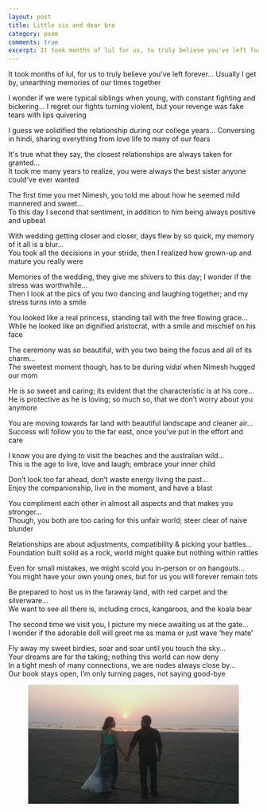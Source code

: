 ```yaml
---
layout: post
title: Little sis and dear bro
category: poem
comments: true
excerpt: It took months of lul for us, to truly believe you've left forever...
---
```


It took months of lul, for us to truly believe you've left forever...
Usually I get by, unearthing memories of our times together

I wonder if we were typical siblings when young, with constant fighting and bickering...
I regret our fights turning violent, but your revenge was fake tears with lips quivering

I guess we solidified the relationship during our college years...
Conversing in hindi, sharing everything from love life to many of our fears

It's true what they say, the closest relationships are always taken for granted...  
It took me many years to realize, you were always the best sister anyone could've ever wanted

The first time you met Nimesh, you told me about how he seemed mild mannered and sweet...  
To this day I second that sentiment, in addition to him being always positive and upbeat

With wedding getting closer and closer, days flew by so quick, my memory of it all is a blur...  
You took all the decisions in your stride, then I realized how grown-up and mature you really were

Memories of the wedding, they give me shivers to this day; I wonder if the stress was worthwhile...  
Then I look at the pics of you two dancing and laughing together; and my stress turns into a smile

You looked like a real princess, standing tall with the free flowing grace...  
While he looked like an dignified aristocrat, with a smile and mischief on his face

The ceremony was so beautiful, with you two being the focus and all of its charm...  
The sweetest moment though, has to be during *vidai* when Nimesh hugged our mom

He is so sweet and caring; its evident that the characteristic is at his core...  
He is protective as he is loving; so much so, that we don’t worry about you anymore

You are moving towards far land with beautiful landscape and cleaner air...  
Success will follow you to the far east, once you’ve put in the effort and care

I know you are dying to visit the beaches and the australian wild...  
This is the age to live, love and laugh; embrace your inner child

Don’t look too far ahead, don’t waste energy living the past...  
Enjoy the companionship, live in the moment, and have a blast

You compliment each other in almost all aspects and that makes you stronger...  
Though, you both are too caring for this unfair world; steer clear of naive blunder

Relationships are about adjustments, compatibility & picking your battles...  
Foundation built solid as a rock, world might quake but nothing within rattles

Even for small mistakes, we might scold you in-person or on hangouts...  
You might have your own young ones, but for us you will forever remain tots

Be prepared to host us in the faraway land, with red carpet and the silverware...  
We want to see all there is, including crocs, kangaroos, and the koala bear

The second time we visit you, I picture my niece awaiting us at the gate...  
I wonder if the adorable doll will greet me as mama or just wave ‘hey mate’

Fly away my sweet birdies, soar and soar until you touch the sky...  
Your dreams are for the taking; nothing this world can now deny  
In a tight mesh of many connections, we are nodes always close by...  
Our book stays open, I’m only turning pages, not saying good-bye


<figure>
    <a href="#"><img src="/images/k-and-n.jpg"></a>
</figure>

